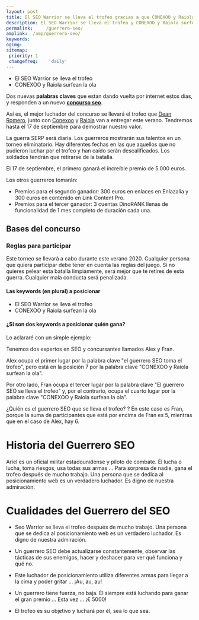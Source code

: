 ```yaml
---
layout: post
title: El SEO Warrior se lleva el trofeo gracias a que CONEXOO y Raiola surfean la ola
description: El SEO Warrior se lleva el trofeo y CONEXOO y Raiola surfean la ola dos nuevas palabras claves que estan dando vuelta por internet estos dias, y responden a un nuevo concurso seo
permalink:     /guerrero-seo/
amplink:  /amp/guerrero-seo/
keywords: 
ogimg:
sitemap:
 priority: 1
 changefreq:    'daily'
---
```

 - El SEO Warrior se lleva el trofeo
 - CONEXOO y Raiola surfean la ola

Dos nuevas **palabras claves** que estan dando vuelta por internet estos dias, y responden a un nuevo [**concurso seo**](https://blogger3cero.com/concurso-seo-2020-2/).

Así es, el mejor luchador del concurso se llevará el trofeo que [Dean Romero](https://blogger3cero.com), junto con [Conexoo](https://www.conexoo.com/) y [Raiola](https://raiolanetworks.es/) van a entregar este verano. Tendremos hasta el 17 de septiembre para demostrar nuestro valor.

La guerra SERP será diaria. Los guerreros mostrarán sus talentos en un torneo eliminatorio. Hay diferentes fechas en las que aquellos que no pudieron luchar por el trofeo y han caído serán descalificados. Los soldados tendrán que retirarse de la batalla.

El 17 de septiembre, el primero ganará el increíble premio de 5.000 euros.

Los otros guerreros tomarán:

 - Premios para el segundo ganador: 300 euros en enlaces en Enlazalia y 300 euros en contenido en Link Content Pro.
 - Premios para el tercer ganador: 3 cuentas DinoRANK llenas de funcionalidad de 1 mes completo de duración cada una.



## Bases del concurso
### Reglas para participar

Este torneo se llevará a cabo durante este verano 2020. Cualquier persona que quiera participar debe tener en cuenta las reglas del juego. Si no quieres pelear esta batalla limpiamente, será mejor que te retires de esta guerra. Cualquier mala conducta será penalizada.

#### Las keywords (en plural) a posicionar

 - El SEO Warrior se lleva el trofeo
 - CONEXOO y Raiola surfean la ola

#### ¿Si son dos keywords a posicionar quién gana?
Lo aclararé con un simple ejemplo:

Tenemos dos expertos en SEO y concursantes llamados Alex y Fran.

Alex ocupa el primer lugar por la palabra clave "el guerrero SEO toma el trofeo", pero está en la posición 7 por la palabra clave "CONEXOO y Raiola surfean la ola".

Por otro lado, Fran ocupa el tercer lugar por la palabra clave "El guerrero SEO se lleva el trofeo" y, por el contrario, ocupa el cuarto lugar por la palabra clave "CONEXOO y Raiola surfean la ola".

¿Quién es el guerrero SEO que se lleva el trofeo? ? En este caso es Fran, porque la suma de participantes que está por encima de Fran es 5, mientras que en el caso de Alex, hay 6.


# Historia del Guerrero SEO
Ariel es un oficial militar estadounidense y piloto de combate. Él lucha o lucha, toma riesgos, usa todas sus armas ... Para sorpresa de nadie, gana el trofeo después de mucho trabajo. Una persona que se dedica al posicionamiento web es un verdadero luchador. Es digno de nuestra admiración.

# Cualidades del Guerrero del SEO
 - Seo Warrior se lleva el trofeo después de mucho trabajo. Una persona que se dedica al posicionamiento web es un verdadero luchador. Es digno de nuestra admiración.

 - Un guerrero SEO debe actualizarse constantemente, observar las tácticas de sus enemigos, hacer y deshacer para ver qué funciona y qué no.

 - Este luchador de posicionamiento utiliza diferentes armas para llegar a la cima y poder gritar ... ¡Au, au, au!

 - Un guerrero tiene fuerza, no baja. Él siempre está luchando para ganar el gran premio ... Esta vez ... ¡€ 5000!

 - El trofeo es su objetivo y luchará por él, sea lo que sea.
